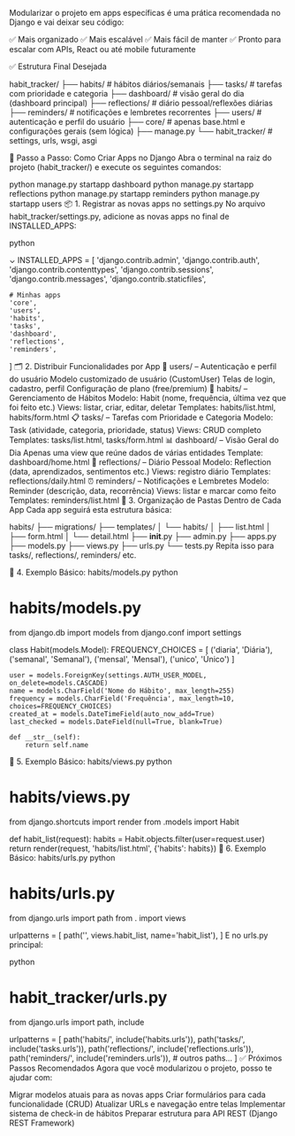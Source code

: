 Modularizar o projeto em apps específicas é uma prática recomendada no Django e vai deixar seu código:

✅ Mais organizado
✅ Mais escalável
✅ Mais fácil de manter
✅ Pronto para escalar com APIs, React ou até mobile futuramente

✅ Estrutura Final Desejada


habit_tracker/
├── habits/              # hábitos diários/semanais
├── tasks/               # tarefas com prioridade e categoria
├── dashboard/           # visão geral do dia (dashboard principal)
├── reflections/         # diário pessoal/reflexões diárias
├── reminders/           # notificações e lembretes recorrentes
├── users/               # autenticação e perfil do usuário
├── core/                # apenas base.html e configurações gerais (sem lógica)
├── manage.py
└── habit_tracker/       # settings, urls, wsgi, asgi

🔧 Passo a Passo: Como Criar Apps no Django
Abra o terminal na raiz do projeto (habit_tracker/) e execute os seguintes comandos:

python manage.py startapp dashboard
python manage.py startapp reflections
python manage.py startapp reminders
python manage.py startapp users
📦 1. Registrar as novas apps no settings.py
No arquivo habit_tracker/settings.py, adicione as novas apps no final de INSTALLED_APPS:

python

⌄
INSTALLED_APPS = [
    'django.contrib.admin',
    'django.contrib.auth',
    'django.contrib.contenttypes',
    'django.contrib.sessions',
    'django.contrib.messages',
    'django.contrib.staticfiles',

    # Minhas apps
    'core',
    'users',
    'habits',
    'tasks',
    'dashboard',
    'reflections',
    'reminders',
]
🗂️ 2. Distribuir Funcionalidades por App
👤 users/ – Autenticação e perfil do usuário
Modelo customizado de usuário (CustomUser)
Telas de login, cadastro, perfil
Configuração de plano (free/premium)
🧠 habits/ – Gerenciamento de Hábitos
Modelo: Habit (nome, frequência, última vez que foi feito etc.)
Views: listar, criar, editar, deletar
Templates: habits/list.html, habits/form.html
📋 tasks/ – Tarefas com Prioridade e Categoria
Modelo: Task (atividade, categoria, prioridade, status)
Views: CRUD completo
Templates: tasks/list.html, tasks/form.html
📊 dashboard/ – Visão Geral do Dia
Apenas uma view que reúne dados de várias entidades
Template: dashboard/home.html
💭 reflections/ – Diário Pessoal
Modelo: Reflection (data, aprendizados, sentimentos etc.)
Views: registro diário
Templates: reflections/daily.html
⏰ reminders/ – Notificações e Lembretes
Modelo: Reminder (descrição, data, recorrência)
Views: listar e marcar como feito
Templates: reminders/list.html
📁 3. Organização de Pastas Dentro de Cada App
Cada app seguirá esta estrutura básica:

habits/
├── migrations/
├── templates/
│   └── habits/
│       ├── list.html
│       ├── form.html
│       └── detail.html
├── __init__.py
├── admin.py
├── apps.py
├── models.py
├── views.py
├── urls.py
└── tests.py
Repita isso para tasks/, reflections/, reminders/ etc. 

🚀 4. Exemplo Básico: habits/models.py
python

# habits/models.py
from django.db import models
from django.conf import settings

class Habit(models.Model):
    FREQUENCY_CHOICES = [
        ('diaria', 'Diária'),
        ('semanal', 'Semanal'),
        ('mensal', 'Mensal'),
        ('unico', 'Único')
    ]

    user = models.ForeignKey(settings.AUTH_USER_MODEL, on_delete=models.CASCADE)
    name = models.CharField('Nome do Hábito', max_length=255)
    frequency = models.CharField('Frequência', max_length=10, choices=FREQUENCY_CHOICES)
    created_at = models.DateTimeField(auto_now_add=True)
    last_checked = models.DateField(null=True, blank=True)

    def __str__(self):
        return self.name
📝 5. Exemplo Básico: habits/views.py
python


# habits/views.py
from django.shortcuts import render
from .models import Habit

def habit_list(request):
    habits = Habit.objects.filter(user=request.user)
    return render(request, 'habits/list.html', {'habits': habits})
🧭 6. Exemplo Básico: habits/urls.py
python


# habits/urls.py
from django.urls import path
from . import views

urlpatterns = [
    path('', views.habit_list, name='habit_list'),
]
E no urls.py principal:

python


# habit_tracker/urls.py
from django.urls import path, include

urlpatterns = [
    path('habits/', include('habits.urls')),
    path('tasks/', include('tasks.urls')),
    path('reflections/', include('reflections.urls')),
    path('reminders/', include('reminders.urls')),
    # outros paths...
]
✅ Próximos Passos Recomendados
Agora que você modularizou o projeto, posso te ajudar com:

Migrar modelos atuais para as novas apps
Criar formulários para cada funcionalidade (CRUD)
Atualizar URLs e navegação entre telas
Implementar sistema de check-in de hábitos
Preparar estrutura para API REST (Django REST Framework)